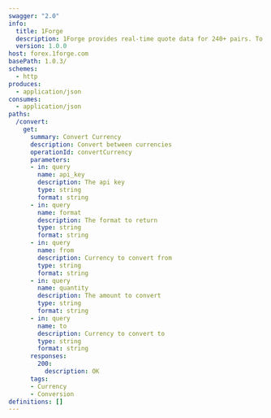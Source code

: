 ```yaml
---
swagger: "2.0"
info:
  title: 1Forge
  description: 1Forge provides real-time quote data for 240+ pairs. To see a full list of supported currency pairs, please see the full currency pair list. At this time, we do not offer historical data, however, clients are more than welcome to archive our quotes locally for internal use.
  version: 1.0.0
host: forex.1forge.com
basePath: 1.0.3/
schemes:
  - http
produces:
  - application/json
consumes:
  - application/json
paths:
  /convert:
    get:
      summary: Convert Currency
      description: Convert between currencies
      operationId: convertCurrency
      parameters:
      - in: query
        name: api_key
        description: The api key
        type: string
        format: string
      - in: query
        name: format
        description: The format to return
        type: string
        format: string
      - in: query
        name: from
        description: Currency to convert from
        type: string
        format: string
      - in: query
        name: quantity
        description: The amount to convert
        type: string
        format: string
      - in: query
        name: to
        description: Currency to convert to
        type: string
        format: string
      responses:
        200:
          description: OK
      tags:
      - Currency
      - Conversion
definitions: []
---
```

